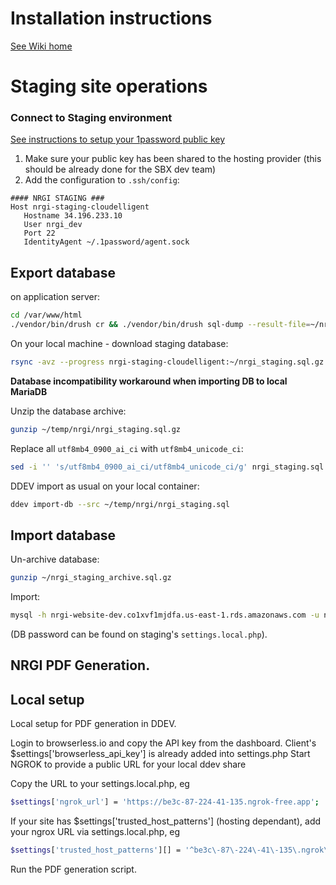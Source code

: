 # Installation instructions

[See Wiki home](https://gitlab.com/sb-dev-team/white-label-drupal-9/-/wikis/Home)

# Staging site operations

### Connect to Staging environment

[See instructions to setup your 1password public key](https://docs.google.com/document/d/1-zus9COVvHZsmavxAgZdaA3fEfybOlqRGl1Y5ZkNlYs/edit#heading=h.xzgpjcaienuq)

1. Make sure your public key has been shared to the hosting provider (this should be already done for the SBX dev team)
2. Add the configuration to `.ssh/config`:

```apacheconf
#### NRGI STAGING ###
Host nrgi-staging-cloudelligent
   Hostname 34.196.233.10
   User nrgi_dev
   Port 22
   IdentityAgent ~/.1password/agent.sock
```

## Export database

on application server:

```bash
cd /var/www/html
./vendor/bin/drush cr && ./vendor/bin/drush sql-dump --result-file=~/nrgi_staging.sql --gzip --extra-dump="--set-gtid-purged=OFF"
```

On your local machine - download staging database:

```bash
rsync -avz --progress nrgi-staging-cloudelligent:~/nrgi_staging.sql.gz ~/temp/nrgi/
```

**Database incompatibility workaround when importing DB to local MariaDB**

Unzip the database archive:

```bash
gunzip ~/temp/nrgi/nrgi_staging.sql.gz
```

Replace all `utf8mb4_0900_ai_ci` with `utf8mb4_unicode_ci`:

```bash
sed -i '' 's/utf8mb4_0900_ai_ci/utf8mb4_unicode_ci/g' nrgi_staging.sql
```

DDEV import as usual on your local container:

```bash
ddev import-db --src ~/temp/nrgi/nrgi_staging.sql
```

## Import database

Un-archive database:

```bash
gunzip ~/nrgi_staging_archive.sql.gz

```

Import:

``` bash
mysql -h nrgi-website-dev.co1xvf1mjdfa.us-east-1.rds.amazonaws.com -u nrgi_dev -p nrgi_dev_db < ~/nrgi_staging_archive.sql
```

(DB password can be found on staging's `settings.local.php`).

## NRGI PDF Generation.

## Local setup

Local setup for PDF generation in DDEV.

Login to browserless.io and copy the API key from the dashboard.
Client's $settings['browserless_api_key'] is already added into settings.php
Start NGROK to provide a public URL for your local ddev share

Copy the URL to your settings.local.php, eg 
```bash
$settings['ngrok_url'] = 'https://be3c-87-224-41-135.ngrok-free.app';
````

If your site has $settings['trusted_host_patterns'] (hosting dependant), add your ngrox URL via settings.local.php,
eg 
```bash
$settings['trusted_host_patterns'][] = '^be3c\-87\-224\-41\-135\.ngrok\-free\.app$'
```

Run the PDF generation script.
